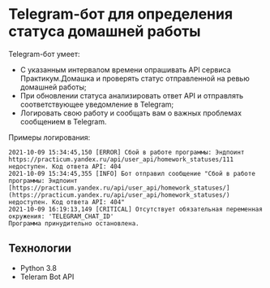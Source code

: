 # Telegram-бот для определения статуса домашней работы

Telegram-бот умеет:
- С указанным интервалом времени опрашивать API сервиса Практикум.Домашка и проверять статус отправленной на ревью домашней работы;
- При обновлении статуса анализировать ответ API и отправлять соответствующее уведомление в Telegram;
- Логировать свою работу и сообщать вам о важных проблемах сообщением в Telegram.

Примеры логирования:

```
2021-10-09 15:34:45,150 [ERROR] Сбой в работе программы: Эндпоинт https://practicum.yandex.ru/api/user_api/homework_statuses/111 недоступен. Код ответа API: 404
2021-10-09 15:34:45,355 [INFO] Бот отправил сообщение "Сбой в работе программы: Эндпоинт [https://practicum.yandex.ru/api/user_api/homework_statuses/](https://practicum.yandex.ru/api/user_api/homework_statuses/) недоступен. Код ответа API: 404"
2021-10-09 16:19:13,149 [CRITICAL] Отсутствует обязательная переменная окружения: 'TELEGRAM_CHAT_ID'
Программа принудительно остановлена.
```
## Технологии
- Python 3.8
- Teleram Bot API
